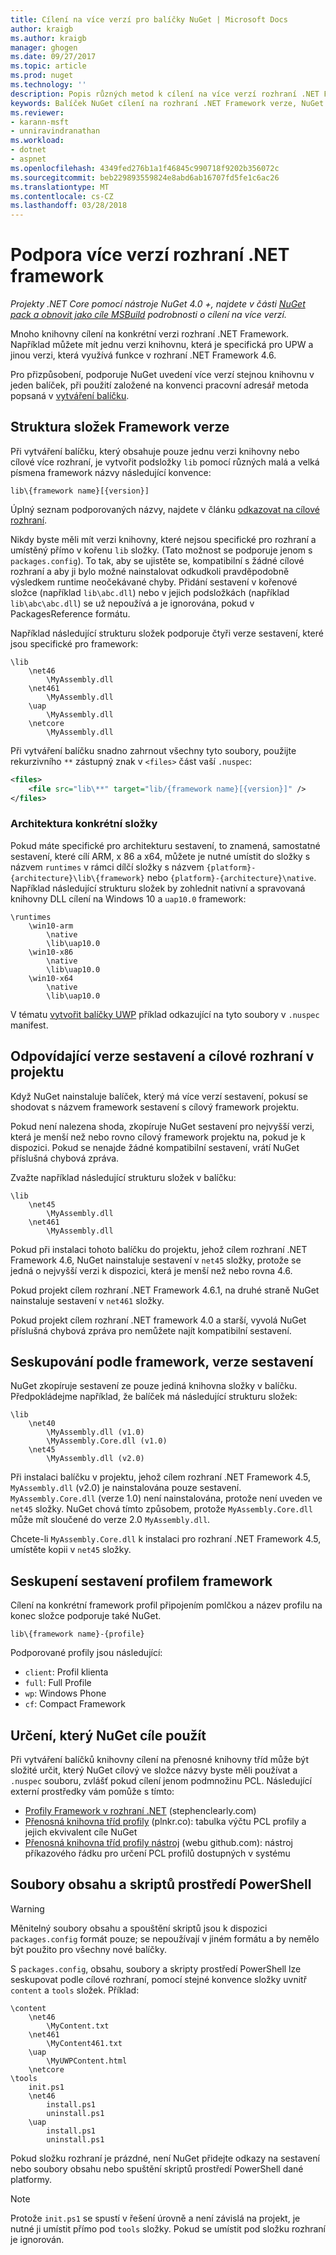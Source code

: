 ```yaml
---
title: Cílení na více verzí pro balíčky NuGet | Microsoft Docs
author: kraigb
ms.author: kraigb
manager: ghogen
ms.date: 09/27/2017
ms.topic: article
ms.prod: nuget
ms.technology: ''
description: Popis různých metod k cílení na více verzí rozhraní .NET Framework z v rámci jednoho balíčku NuGet.
keywords: Balíček NuGet cílení na rozhraní .NET Framework verze, NuGet a rozhraní .NET, cílení na více rozhraní, vytvoření balíčku NuGet
ms.reviewer:
- karann-msft
- unniravindranathan
ms.workload:
- dotnet
- aspnet
ms.openlocfilehash: 4349fed276b1a1f46845c990718f9202b356072c
ms.sourcegitcommit: beb229893559824e8abd6ab16707fd5fe1c6ac26
ms.translationtype: MT
ms.contentlocale: cs-CZ
ms.lasthandoff: 03/28/2018
---
```

# <a name="supporting-multiple-net-framework-versions"></a>Podpora více verzí rozhraní .NET framework

*Projekty .NET Core pomocí nástroje NuGet 4.0 +, najdete v části [NuGet pack a obnovit jako cíle MSBuild](../reference/msbuild-targets.md) podrobnosti o cílení na více verzí.*

Mnoho knihovny cílení na konkrétní verzi rozhraní .NET Framework. Například můžete mít jednu verzi knihovnu, která je specifická pro UPW a jinou verzi, která využívá funkce v rozhraní .NET Framework 4.6.

Pro přizpůsobení, podporuje NuGet uvedení více verzí stejnou knihovnu v jeden balíček, při použití založené na konvenci pracovní adresář metoda popsaná v [vytváření balíčku](../create-packages/creating-a-package.md#from-a-convention-based-working-directory).

## <a name="framework-version-folder-structure"></a>Struktura složek Framework verze

Při vytváření balíčku, který obsahuje pouze jednu verzi knihovny nebo cílové více rozhraní, je vytvořit podsložky `lib` pomocí různých malá a velká písmena framework názvy následující konvence:

    lib\{framework name}[{version}]

Úplný seznam podporovaných názvy, najdete v článku [odkazovat na cílové rozhraní](../reference/target-frameworks.md#supported-frameworks).

Nikdy byste měli mít verzi knihovny, které nejsou specifické pro rozhraní a umístěný přímo v kořenu `lib` složky. (Tato možnost se podporuje jenom s `packages.config`). To tak, aby se ujistěte se, kompatibilní s žádné cílové rozhraní a aby ji bylo možné nainstalovat odkudkoli pravděpodobně výsledkem runtime neočekávané chyby. Přidání sestavení v kořenové složce (například `lib\abc.dll`) nebo v jejich podsložkách (například `lib\abc\abc.dll`) se už nepoužívá a je ignorována, pokud v PackagesReference formátu.

Například následující strukturu složek podporuje čtyři verze sestavení, které jsou specifické pro framework:

    \lib
        \net46
            \MyAssembly.dll
        \net461
            \MyAssembly.dll
        \uap
            \MyAssembly.dll
        \netcore
            \MyAssembly.dll

Při vytváření balíčku snadno zahrnout všechny tyto soubory, použijte rekurzivního `**` zástupný znak v `<files>` část vaší `.nuspec`:

```xml
<files>
    <file src="lib\**" target="lib/{framework name}[{version}]" />
</files>
```

### <a name="architecture-specific-folders"></a>Architektura konkrétní složky

Pokud máte specifické pro architekturu sestavení, to znamená, samostatné sestavení, které cílí ARM, x 86 a x64, můžete je nutné umístit do složky s názvem `runtimes` v rámci dílčí složky s názvem `{platform}-{architecture}\lib\{framework}` nebo `{platform}-{architecture}\native`. Například následující strukturu složek by zohlednit nativní a spravovaná knihovny DLL cílení na Windows 10 a `uap10.0` framework:

    \runtimes
        \win10-arm
            \native
            \lib\uap10.0
        \win10-x86
            \native
            \lib\uap10.0
        \win10-x64
            \native
            \lib\uap10.0

V tématu [vytvořit balíčky UWP](../guides/create-uwp-packages.md) příklad odkazující na tyto soubory v `.nuspec` manifest.

## <a name="matching-assembly-versions-and-the-target-framework-in-a-project"></a>Odpovídající verze sestavení a cílové rozhraní v projektu

Když NuGet nainstaluje balíček, který má více verzí sestavení, pokusí se shodovat s názvem framework sestavení s cílový framework projektu.

Pokud není nalezena shoda, zkopíruje NuGet sestavení pro nejvyšší verzi, která je menší než nebo rovno cílový framework projektu na, pokud je k dispozici. Pokud se nenajde žádné kompatibilní sestavení, vrátí NuGet příslušná chybová zpráva.

Zvažte například následující strukturu složek v balíčku:

    \lib
        \net45
            \MyAssembly.dll
        \net461
            \MyAssembly.dll

Pokud při instalaci tohoto balíčku do projektu, jehož cílem rozhraní .NET Framework 4.6, NuGet nainstaluje sestavení v `net45` složky, protože se jedná o nejvyšší verzi k dispozici, která je menší než nebo rovna 4.6.

Pokud projekt cílem rozhraní .NET Framework 4.6.1, na druhé straně NuGet nainstaluje sestavení v `net461` složky.

Pokud projekt cílem rozhraní .NET framework 4.0 a starší, vyvolá NuGet příslušná chybová zpráva pro nemůžete najít kompatibilní sestavení.

## <a name="grouping-assemblies-by-framework-version"></a>Seskupování podle framework, verze sestavení

NuGet zkopíruje sestavení ze pouze jediná knihovna složky v balíčku. Předpokládejme například, že balíček má následující strukturu složek:

    \lib
        \net40
            \MyAssembly.dll (v1.0)
            \MyAssembly.Core.dll (v1.0)
        \net45
            \MyAssembly.dll (v2.0)

Při instalaci balíčku v projektu, jehož cílem rozhraní .NET Framework 4.5, `MyAssembly.dll` (v2.0) je nainstalována pouze sestavení. `MyAssembly.Core.dll` (verze 1.0) není nainstalována, protože není uveden ve `net45` složky. NuGet chová tímto způsobem, protože `MyAssembly.Core.dll` může mít sloučené do verze 2.0 `MyAssembly.dll`.

Chcete-li `MyAssembly.Core.dll` k instalaci pro rozhraní .NET Framework 4.5, umístěte kopii v `net45` složky.

## <a name="grouping-assemblies-by-framework-profile"></a>Seskupení sestavení profilem framework

Cílení na konkrétní framework profil připojením pomlčkou a název profilu na konec složce podporuje také NuGet.

    lib\{framework name}-{profile}

Podporované profily jsou následující:

- `client`: Profil klienta
- `full`: Full Profile
- `wp`: Windows Phone
- `cf`: Compact Framework

## <a name="determining-which-nuget-target-to-use"></a>Určení, který NuGet cíle použít

Při vytváření balíčků knihovny cílení na přenosné knihovny tříd může být složité určit, který NuGet cílový ve složce názvy byste měli používat a `.nuspec` souboru, zvlášť pokud cílení jenom podmnožinu PCL. Následující externí prostředky vám pomůže s tímto:

- [Profily Framework v rozhraní .NET](http://blog.stephencleary.com/2012/05/framework-profiles-in-net.html) (stephenclearly.com)
- [Přenosná knihovna tříd profily](http://embed.plnkr.co/03ck2dCtnJogBKHJ9EjY/preview) (plnkr.co): tabulka výčtu PCL profily a jejich ekvivalent cíle NuGet
- [Přenosná knihovna tříd profily nástroj](https://github.com/StephenCleary/PortableLibraryProfiles) (webu github.com): nástroj příkazového řádku pro určení PCL profilů dostupných v systému

## <a name="content-files-and-powershell-scripts"></a>Soubory obsahu a skriptů prostředí PowerShell

> [!Warning]
> Měnitelný soubory obsahu a spouštění skriptů jsou k dispozici `packages.config` formát pouze; se nepoužívají v jiném formátu a by nemělo být použito pro všechny nové balíčky.

S `packages.config`, obsahu, soubory a skripty prostředí PowerShell lze seskupovat podle cílové rozhraní, pomocí stejné konvence složky uvnitř `content` a `tools` složek. Příklad:

    \content
        \net46
            \MyContent.txt
        \net461
            \MyContent461.txt
        \uap
            \MyUWPContent.html
        \netcore
    \tools
        init.ps1
        \net46
            install.ps1
            uninstall.ps1
        \uap
            install.ps1
            uninstall.ps1

Pokud složku rozhraní je prázdné, není NuGet přidejte odkazy na sestavení nebo soubory obsahu nebo spuštění skriptů prostředí PowerShell dané platformy.

> [!Note]
> Protože `init.ps1` se spustí v řešení úrovně a není závislá na projekt, je nutné ji umístit přímo pod `tools` složky. Pokud se umístit pod složku rozhraní je ignorován.
